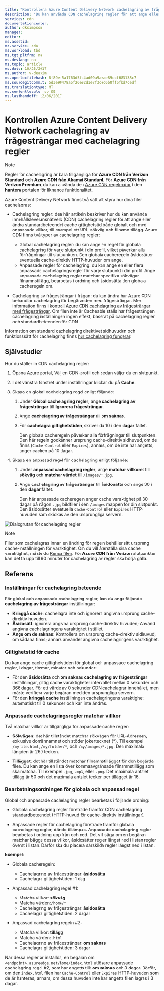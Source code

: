 ```yaml
---
title: "Kontrollera Azure Content Delivery Network cachelagring av frågesträngar med cachelagring regler | Microsoft Docs"
description: "Du kan använda CDN cachelagring regler för att ange eller ändra standardbeteendet cache giltighetstid både globalt och med villkor, till exempel en URL-sökväg och filnamn tillägg."
services: cdn
documentationcenter: 
author: dksimpson
manager: 
editor: 
ms.assetid: 
ms.service: cdn
ms.workload: tbd
ms.tgt_pltfrm: na
ms.devlang: na
ms.topic: article
ms.date: 10/23/2017
ms.author: v-deasim
ms.openlocfilehash: 8f89ef5a1763d5fc4ad09a9aeae89ccf683138c7
ms.sourcegitcommit: 5d3e99478a5f26e92d1e7f3cec6b0ff5fbd7cedf
ms.translationtype: MT
ms.contentlocale: sv-SE
ms.lasthandoff: 12/06/2017
---
```

# <a name="control-azure-content-delivery-network-caching-behavior-with-caching-rules"></a>Kontrollen Azure Content Delivery Network cachelagring av frågesträngar med cachelagring regler

> [!NOTE] 
> Regler för cachelagring är bara tillgängliga för **Azure CDN från Verizon Standard** och **Azure CDN från Akamai Standard**. För **Azure CDN från Verizon Premium**, du kan använda den [Azure CDN regelmotor](cdn-rules-engine.md) i den **hantera** portalen för liknande funktionalitet.
 
Azure Content Delivery Network finns två sätt att styra hur dina filer cachelagras: 

- Cachelagring regler: den här artikeln beskriver hur du kan använda innehållsleveransnätverk (CDN) cachelagring regler för att ange eller ändra standardbeteendet cache giltighetstid både globalt och med anpassade villkor, till exempel ett URL-sökväg och filnamn tillägg. Azure CDN finns två typer av cachelagring regler:
   - Global cachelagring regler: du kan ange en regel för globala cachelagring för varje slutpunkt i din profil, vilket påverkar alla förfrågningar till slutpunkten. Den globala cacheregeln åsidosätter eventuella cache-direktiv HTTP-huvuden om ange.
   - Anpassade regler för cachelagring: du kan ange en eller flera anpassade cachelagringsregler för varje slutpunkt i din profil. Ange anpassade cachelagring regler matchar specifika sökvägar filnamnstillägg, bearbetas i ordning och åsidosätta den globala cacheregeln om. 

- Cachelagring av frågesträngar i frågan: du kan ändra hur Azure CDN behandlar cachelagring för begäranden med frågesträngar. Mer information finns i [kontroll Azure CDN cachelagring av frågesträngar med frågesträngar](cdn-query-string.md). Om filen inte är Cacheable ställs har frågesträngen cachelagring inställningen ingen effekt, baserat på cachelagring regler och standardbeteenden för CDN.

Information om standard cachelagring direktivet sidhuvuden och funktionssätt för cachelagring finns [hur cachelagring fungerar](cdn-how-caching-works.md).

## <a name="tutorial"></a>Självstudier

Hur du ställer in CDN cachelagring regler:

1. Öppna Azure portal, Välj en CDN-profil och sedan väljer du en slutpunkt.
2. I det vänstra fönstret under inställningar klickar du på **Cache**.
3. Skapa en global cachelagring regel enligt följande:
   1. Under **Global cachelagring regler**, ange **cachelagring av frågesträngar** till **Ignorera frågesträngar**.
   2. Ange **cachelagring av frågesträngar** till **om saknas**.
   3. För **cachelagra giltighetstiden**, skriver du 10 i den **dagar** fältet.

       Den globala cacheregeln påverkar alla förfrågningar till slutpunkten. Den här regeln godkänner ursprung cache-direktiv sidhuvud, om de finns (`Cache-Control` eller `Expires`), annars, om de inte har angetts, anger cachen på 10 dagar. 

4. Skapa en anpassad regel för cachelagring enligt följande:
    1. Under **anpassad cachelagring regler**, ange **matchar villkoret** till **sökväg** och **matchar värdet** till `/images/*.jpg`.
    2. Ange **cachelagring av frågesträngar** till **åsidosätta** och ange 30 i den **dagar** fältet.
       
       Den här anpassade cacheregeln anger cache varaktighet på 30 dagar på någon `.jpg` bildfiler i den `/images` mappen för din slutpunkt. Den åsidosätter eventuella `Cache-Control` eller `Expires` HTTP-huvuden som skickas av den ursprungliga servern.

  ![Dialogrutan för cachelagring regler](./media/cdn-caching-rules/cdn-caching-rules-dialog.png)

> [!NOTE] 
> Filer som cachelagras innan en ändring för regeln behåller sitt ursprung cache-inställningen för varaktighet. Om du vill återställa sina cache varaktighet, måste du [Rensa filen](cdn-purge-endpoint.md). För **Azure CDN från Verizon** slutpunkter kan det ta upp till 90 minuter för cachelagring av regler ska börja gälla.

## <a name="reference"></a>Referens

### <a name="caching-behavior-settings"></a>Inställningar för cachelagring beteende
För global och anpassade cachelagring regler, kan du ange följande **cachelagring av frågesträngar** inställningar:

- **Kringgå cache**: cachelagra inte och ignorera angivna ursprung cache-direktiv huvuden.
- **Åsidosätt**: ignorera angivna ursprung cache-direktiv huvuden; Använd angivna cachelagringens varaktighet i stället.
- **Ange om de saknas**: Kontrollera om ursprung cache-direktiv sidhuvud, om sådana finns; annars använder angivna cachelagringens varaktighet.

### <a name="cache-expiration-duration"></a>Giltighetstid för cache
Du kan ange cache giltighetstiden för global och anpassade cachelagring regler, i dagar, timmar, minuter och sekunder:

- För den **åsidosätta** och **om saknas** **cachelagring av frågesträngar** inställningar, giltig cache varaktigheter intervallet mellan 0 sekunder och 366 dagar. För ett värde av 0 sekunder CDN cachelagrar innehållet, men måste verifiera varje begäran med den ursprungliga servern.
- För den **kringgå cache** inställningen cachelagringens varaktighet automatiskt till 0 sekunder och kan inte ändras.

### <a name="custom-caching-rules-match-conditions"></a>Anpassade cachelagringsregler matchar villkor

Två matchar villkor är tillgängliga för anpassade cache regler:
 
- **Sökvägen**: det här tillståndet matchar sökvägen för URL-Adressen, exklusive domännamnet och stöder jokertecknet (\*). Till exempel `/myfile.html`, `/my/folder/*`, och `/my/images/*.jpg`. Den maximala längden är 260 tecken.

- **Tillägget**: det här tillståndet matchar filnamnstillägget för den begärda filen. Du kan ange en lista över kommaavgränsade filnamnstillägg som ska matcha. Till exempel `.jpg`, `.mp3`, eller `.png`. Det maximala antalet tillägg är 50 och det maximala antalet tecken per tillägget är 16. 

### <a name="global-and-custom-rule-processing-order"></a>Bearbetningsordningen för globala och anpassad regel
Global och anpassade cachelagring regler bearbetas i följande ordning:

- Globala cachelagring regler företräde framför CDN cachelagring standardbeteendet (HTTP-huvud för cache-direktiv inställningar). 

- Anpassade regler för cachelagring företräde framför globala cachelagring regler, där de tillämpas. Anpassade cachelagring regler bearbetas i ordning uppifrån och ned. Det vill säga om en begäran matchar bägge dessa villkor, åsidosätter regler längst ned i listan regler överst i listan. Därför ska du placera särskilda regler längst ned i listan.

**Exempel**:
- Globala cacheregeln: 
   - Cachelagring av frågesträngar: **åsidosätta**
   - Cachelagra giltighetstiden: 1 dag

- Anpassad cachelagring regel #1:
   - Matcha villkor: **sökväg**
   - Matcha värden:`/home/*`
   - Cachelagring av frågesträngar: **åsidosätta**
   - Cachelagra giltighetstiden: 2 dagar

- Anpassad cachelagring regeln #2:
   - Matcha villkor: **tillägg**
   - Matcha värden:`.html`
   - Cachelagring av frågesträngar: **om saknas**
   - Cachelagra giltighetstiden: 3 dagar

När dessa regler är inställda, en begäran om `<endpoint>.azureedge.net/home/index.html` utlösare anpassade cachelagring regel #2, som har angetts till: **om saknas** och 3 dagar. Därför, om den `index.html` filen har `Cache-Control` eller `Expires` HTTP-huvuden som de är hanteras; annars, om dessa huvuden inte har angetts filen lagras i 3 dagar.

